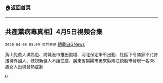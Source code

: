 ###  [:house:返回首頁](https://github.com/ourhimalayas/txt)
---

## 共產黨病毒真相】4月5日視頻合集
`2020-04-05 05:09 灭共日记` [轉載自GNews](https://gnews.org/zh-hant/162630/)

黃山免費人滿為患、防城港市推田毀糧、河北保定軍車出動、社區下令商家不允許接待外國人、歧視新疆人不讓住店、廣東省揭陽市惠來縣隆江鎮超市發現一名38歲女人出現發熱症狀



0
